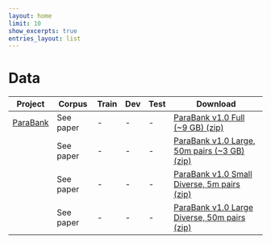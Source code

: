 ```yaml
---
layout: home
limit: 10
show_excerpts: true
entries_layout: list
---
```


# Data

| Project           | Corpus      | Train  | Dev   | Test  | Download                        |
| ------------------| ------------| -------| ------| ------| --------------------------------|
| [ParaBank](http://decomp.io/projects/parabank/)          | See paper   |     -  |     - |     - | [ParaBank v1.0 Full (~9 GB) (zip)](http://decomp.io/projects/parabank/http://cs.jhu.edu/~vandurme/data/parabank-1.0-full.zip)|
| 			        | See paper   |     -  |     - |     - | [ParaBank v1.0 Large, 50m pairs (~3 GB) (zip)](http://decomp.io/projects/parabank/http://cs.jhu.edu/~vandurme/data/parabank-1.0-50m.zip)|
| 			        | See paper   |     -  |     - |     - | [ParaBank v1.0 Small Diverse, 5m pairs (zip)](http://decomp.io/projects/parabank/http://cs.jhu.edu/~vandurme/data/parabank-1.0-5m-diverse.zip)|
| 			        | See paper   |     -  |     - |     - | [ParaBank v1.0 Large Diverse, 50m pairs (zip)](http://decomp.io/projects/parabank/http://cs.jhu.edu/~vandurme/data/parabank-1.0-50m-diverse.zip)|